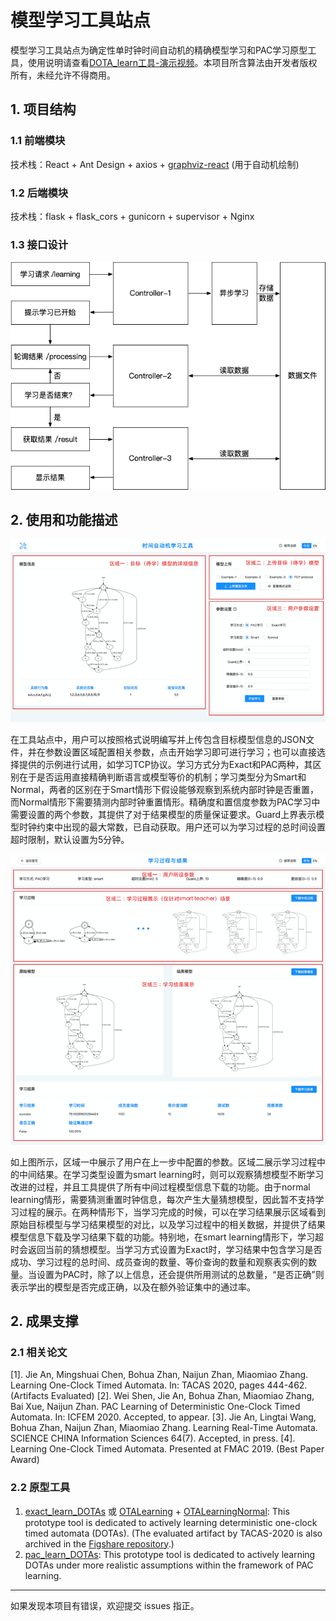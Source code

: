 #  模型学习工具站点

模型学习工具站点为确定性单时钟时间自动机的精确模型学习和PAC学习原型工具，使用说明请查看[DOTA_learn工具-演示视频](https://v.qq.com/x/page/o3163qkipvc.html)。本项目所含算法由开发者版权所有，未经允许不得商用。

## 1. 项目结构

### 1.1 前端模块

技术栈：React + Ant Design + axios + [graphviz-react](https://www.npmjs.com/package/graphviz-react) (用于自动机绘制) 

### 1.2 后端模块

技术栈：flask + flask_cors + gunicorn + supervisor + Nginx

### 1.3 接口设计

<img src="./docs/接口图.png" style="zoom:80%;" />

## 2. 使用和功能描述

<img src="./docs/图片 1.png" style="zoom:80%;" />

在工具站点中，用户可以按照格式说明编写并上传包含目标模型信息的JSON文件，并在参数设置区域配置相关参数，点击开始学习即可进行学习；也可以直接选择提供的示例进行试用，如学习TCP协议。学习方式分为Exact和PAC两种，其区别在于是否运用直接精确判断语言或模型等价的机制；学习类型分为Smart和Normal，两者的区别在于Smart情形下假设能够观察到系统内部时钟是否重置，而Normal情形下需要猜测内部时钟重置情形。精确度和置信度参数为PAC学习中需要设置的两个参数，其提供了对于结果模型的质量保证要求。Guard上界表示模型时钟约束中出现的最大常数，已自动获取。用户还可以为学习过程的总时间设置超时限制，默认设置为5分钟。

<img src="./docs/图片 2.png" style="zoom:80%;" />

如上图所示，区域一中展示了用户在上一步中配置的参数。区域二展示学习过程中的中间结果。在学习类型设置为smart learning时，则可以观察猜想模型不断学习改进的过程，并且工具提供了所有中间过程模型信息下载的功能。由于normal learning情形，需要猜测重置时钟信息，每次产生大量猜想模型，因此暂不支持学习过程的展示。在两种情形下，当学习完成的时候，可以在学习结果展示区域看到原始目标模型与学习结果模型的对比，以及学习过程中的相关数据，并提供了结果模型信息下载及学习结果下载的功能。特别地，在smart learning情形下，学习超时会返回当前的猜想模型。当学习方式设置为Exact时，学习结果中包含学习是否成功、学习过程的总时间、成员查询的数量、等价查询的数量和观察表实例的数量。当设置为PAC时，除了以上信息，还会提供所用测试的总数量，“是否正确”则表示学出的模型是否完成正确，以及在额外验证集中的通过率。

## 2. 成果支撑

### 2.1 相关论文

[1].  Jie An, Mingshuai Chen, Bohua Zhan, Naijun Zhan, Miaomiao Zhang. Learning One-Clock Timed Automata. In: TACAS 2020, pages 444-462. (Artifacts Evaluated)
[2].  Wei Shen, Jie An, Bohua Zhan, Miaomiao Zhang, Bai Xue, Naijun Zhan. PAC Learning of Deterministic One-Clock Timed Automata. In: ICFEM 2020. Accepted, to appear.
[3].  Jie An, Lingtai Wang, Bohua Zhan, Naijun Zhan, Miaomiao Zhang. Learning Real-Time Automata. SCIENCE CHINA Information Sciences 64(7). Accepted, in press.
[4].  Learning One-Clock Timed Automata. Presented at FMAC 2019. (Best Paper Award)

### 2.2 原型工具

1. [exact_learn_DOTAs](https://github.com/MrEnvision/exact_learn_DOTAs) 或 [OTALearning](https://github.com/Leslieaj/OTALearning) + [OTALearningNormal](https://github.com/Leslieaj/OTALearningNormal): This prototype tool is dedicated to actively learning deterministic one-clock timed automata (DOTAs). (The evaluated artifact by TACAS-2020 is also archived in the [Figshare repository](https://doi.org/10.6084/m9.figshare.11545983.v3).)
2. [pac_learn_DOTAs](https://github.com/MrEnvision/pac_learn_DOTAs): This prototype tool is dedicated to actively learning DOTAs under more realistic assumptions within the framework of PAC learning. 



------

如果发现本项目有错误，欢迎提交 issues 指正。